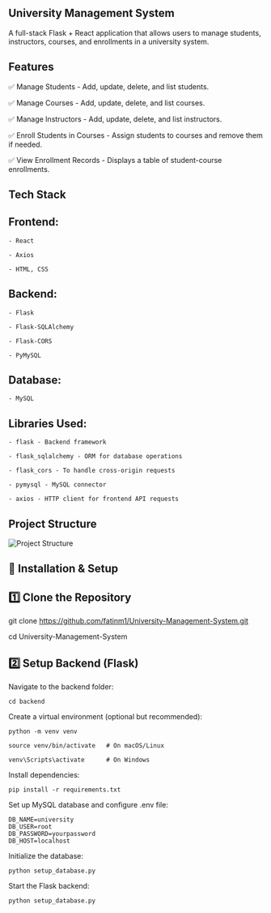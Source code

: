 ## University Management System

A full-stack Flask + React application that allows users to manage students, instructors, courses, and enrollments in a university system.

## Features

✅ Manage Students - Add, update, delete, and list students.

✅ Manage Courses - Add, update, delete, and list courses.

✅ Manage Instructors - Add, update, delete, and list instructors.

✅ Enroll Students in Courses - Assign students to courses and remove them if needed.

✅ View Enrollment Records - Displays a table of student-course enrollments.

## Tech Stack

## Frontend:

    - React

    - Axios

    - HTML, CSS

## Backend:

    - Flask

    - Flask-SQLAlchemy

    - Flask-CORS

    - PyMySQL

## Database:

    - MySQL

## Libraries Used:

    - flask - Backend framework

    - flask_sqlalchemy - ORM for database operations

    - flask_cors - To handle cross-origin requests

    - pymysql - MySQL connector

    - axios - HTTP client for frontend API requests

## Project Structure
![Project Structure](https://github.com/user-attachments/assets/549f0a63-9de4-403c-a7d3-4295f58ba600)

## 🚀 Installation & Setup
## 1️⃣ Clone the Repository

git clone https://github.com/fatinm1/University-Management-System.git

cd University-Management-System

## 2️⃣ Setup Backend (Flask)
Navigate to the backend folder:

    cd backend

Create a virtual environment (optional but recommended):

    python -m venv venv

    source venv/bin/activate   # On macOS/Linux
    
    venv\Scripts\activate      # On Windows

Install dependencies:

    pip install -r requirements.txt

Set up MySQL database and configure .env file:

    DB_NAME=university
    DB_USER=root
    DB_PASSWORD=yourpassword
    DB_HOST=localhost

Initialize the database:

    python setup_database.py

Start the Flask backend:

    python setup_database.py
